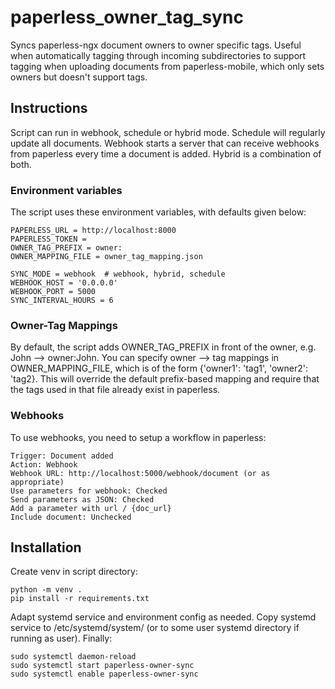 # paperless_owner_tag_sync

Syncs paperless-ngx document owners to owner specific tags. Useful when automatically tagging through incoming subdirectories to support tagging when uploading documents from paperless-mobile, which only sets owners but doesn't support tags.

## Instructions
Script can run in webhook, schedule or hybrid mode. Schedule will regularly update all documents. Webhook starts a server that can receive webhooks from paperless every time a document is added. Hybrid is a combination of both.

### Environment variables
The script uses these environment variables, with defaults given below:

    PAPERLESS_URL = http://localhost:8000
    PAPERLESS_TOKEN = 
    OWNER_TAG_PREFIX = owner:
    OWNER_MAPPING_FILE = owner_tag_mapping.json

    SYNC_MODE = webhook  # webhook, hybrid, schedule
    WEBHOOK_HOST = '0.0.0.0'
    WEBHOOK_PORT = 5000
    SYNC_INTERVAL_HOURS = 6

### Owner-Tag Mappings
By default, the script adds OWNER_TAG_PREFIX in front of the owner, e.g. John --> owner:John. You can specify owner --> tag mappings in OWNER_MAPPING_FILE, which is of the form {'owner1': 'tag1', 'owner2': 'tag2}. This will override the default prefix-based mapping and require that the tags used in that file already exist in paperless.

### Webhooks
To use webhooks, you need to setup a workflow in paperless:

    Trigger: Document added
    Action: Webhook
    Webhook URL: http://localhost:5000/webhook/document (or as appropriate)
    Use parameters for webhook: Checked
    Send parameters as JSON: Checked
    Add a parameter with url / {doc_url}
    Include document: Unchecked

## Installation
Create venv in script directory:

    python -m venv .
    pip install -r requirements.txt

Adapt systemd service and environment config as needed. Copy systemd service to /etc/systemd/system/ (or to some user systemd directory if running as user). Finally:

    sudo systemctl daemon-reload
    sudo systemctl start paperless-owner-sync
    sudo systemctl enable paperless-owner-sync